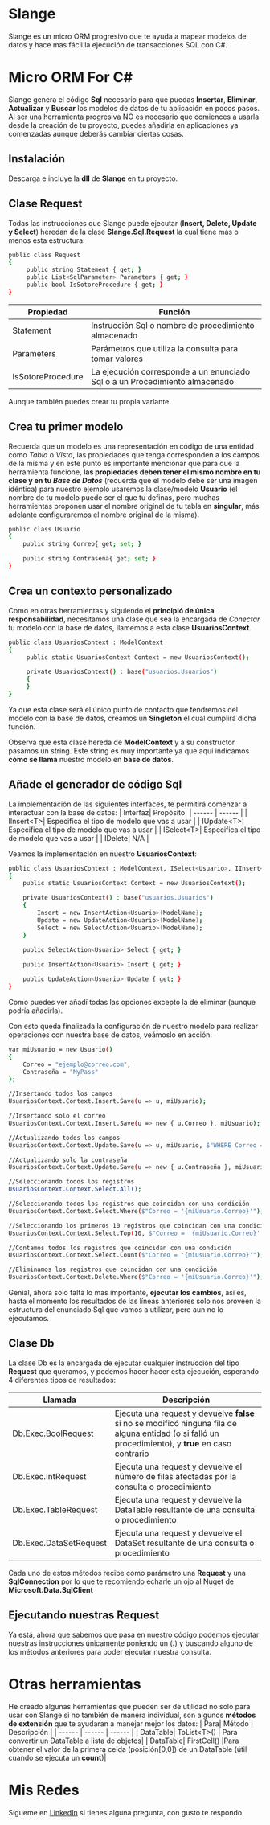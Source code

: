 # Slange

Slange es un micro ORM progresivo que te ayuda a mapear modelos de datos y hace mas fácil la ejecución de transacciones SQL con C#.


# Micro ORM For C#

Slange genera el código **Sql** necesario para que puedas **Insertar**, **Eliminar**, **Actualizar** y **Buscar** los modelos de datos de tu aplicación en pocos pasos.
Al ser una herramienta progresiva NO es necesario que comiences a usarla desde la creación de tu proyecto, puedes añadirla en aplicaciones ya comenzadas aunque deberás cambiar ciertas cosas.

## Instalación

Descarga e incluye la **dll** de **Slange** en tu proyecto.


## Clase Request
Todas las instrucciones que Slange puede ejecutar (**Insert, Delete, Update y Select**) heredan de la clase **Slange.Sql.Request** la cual tiene más o menos esta estructura:
```sh
public class Request
{
     public string Statement { get; }
     public List<SqlParameter> Parameters { get; }
     public bool IsSotoreProcedure { get; }
}
```
| Propiedad| Función|
| ------ | ------ |
| Statement | Instrucción Sql o nombre de procedimiento almacenado |
| Parameters | Parámetros que utiliza la consulta para tomar valores |
| IsSotoreProcedure| La ejecución corresponde a un enunciado Sql o a un Procedimiento almacenado |

Aunque también puedes crear tu propia variante.

## Crea tu primer modelo

Recuerda que un modelo es una representación en código de una entidad como *Tabla* o *Vista*, las propiedades que tenga corresponden a los campos de la misma y en este punto es importante mencionar que para que la herramienta funcione, **las propiedades deben tener el mismo nombre en tu clase y en tu *Base de Datos*** (recuerda que el modelo debe ser una imagen idéntica) para nuestro ejemplo usaremos la clase/modelo **Usuario** (el nombre de tu modelo puede ser el que tu definas, pero muchas herramientas proponen usar el nombre original de tu tabla en **singular**, más adelante configuraremos el nombre original de la misma).
```sh
public class Usuario
{
    public string Correo{ get; set; }

    public string Contraseña{ get; set; }
}
```

## Crea un contexto personalizado

Como en otras herramientas y siguiendo el **principió de única responsabilidad**, necesitamos una clase que sea la encargada de *Conectar* tu modelo con la base de datos, llamemos a esta clase **UsuariosContext**.
```sh
public class UsuariosContext : ModelContext
{
	 public static UsuariosContext Context = new UsuariosContext();

     private UsuariosContext() : base("usuarios.Usuarios")
     {
     }
}
```
Ya que esta clase será el único punto de contacto que tendremos del modelo con la base de datos, creamos un **Singleton** el cual cumplirá dicha función.

Observa que esta clase hereda de **ModelContext** y a su constructor pasamos un string. Este string es muy importante ya que aquí indicamos **cómo se llama** nuestro modelo en **base de datos**.

## Añade el generador de código Sql
La implementación de las siguientes interfaces, te permitirá comenzar a interactuar con la base de datos:
| Interfaz| Propósito|
| ------ | ------ |
| IInsert\<T>| Especifica el tipo de modelo que vas a usar  |
| IUpdate\<T>| Especifica el tipo de modelo que vas a usar  |
| ISelect\<T>| Especifica el tipo de modelo que vas a usar  |
| IDelete| N/A  |

Veamos la implementación en nuestro **UsuariosContext**:
```sh
public class UsuariosContext : ModelContext, ISelect<Usuario>, IInsert<Usuario>, IUpdate<Usuario>
{
    public static UsuariosContext Context = new UsuariosContext();

    private UsuariosContext() : base("usuarios.Usuarios")
    {
        Insert = new InsertAction<Usuario>(ModelName);
        Update = new UpdateAction<Usuario>(ModelName);
        Select = new SelectAction<Usuario>(ModelName);
	}
	
    public SelectAction<Usuario> Select { get; }

    public InsertAction<Usuario> Insert { get; }

    public UpdateAction<Usuario> Update { get; }
}
```

Como puedes ver añadí todas las opciones excepto la de eliminar (aunque podría añadirla).

Con esto queda finalizada la configuración de nuestro modelo para realizar operaciones con nuestra base de datos, veámoslo en acción:

```sh
var miUsuario = new Usuario()
{
    Correo = "ejemplo@correo.com",
    Contraseña = "MyPass"
};

//Insertando todos los campos
UsuariosContext.Context.Insert.Save(u => u, miUsuario);

//Insertando solo el correo
UsuariosContext.Context.Insert.Save(u => new { u.Correo }, miUsuario);

//Actualizando todos los campos
UsuariosContext.Context.Update.Save(u => u, miUsuario, $"WHERE Correo = '{miUsuario.Correo}'");

//Actualizando solo la contraseña
UsuariosContext.Context.Update.Save(u => new { u.Contraseña }, miUsuario, $"WHERE Correo = '{miUsuario.Correo}'");

//Seleccionando todos los registros
UsuariosContext.Context.Select.All();

//Seleccionando todos los registros que coincidan con una condición
UsuariosContext.Context.Select.Where($"Correo = '{miUsuario.Correo}'");

//Seleccionando los primeros 10 registros que coincidan con una condición (observe que podemos incluir un "order by" en todos los tipos de Select)
UsuariosContext.Context.Select.Top(10, $"Correo = '{miUsuario.Correo}' order by Correo desc");

//Contamos todos los registros que coincidan con una condición
UsuariosContext.Context.Select.Count($"Correo = '{miUsuario.Correo}'");

//Eliminamos los registros que coincidan con una condición
UsuariosContext.Context.Delete.Where($"Correo = '{miUsuario.Correo}'");
```

Genial, ahora solo falta lo mas importante, **ejecutar los cambios**, así es, hasta el momento los resultados de las líneas anteriores solo nos proveen la estructura del enunciado Sql que vamos a utilizar, pero aun no lo ejecutamos. 

## Clase Db

La clase Db es la encargada de ejecutar cualquier instrucción del tipo **Request** que queramos, y podemos hacer hacer esta ejecución, esperando 4 diferentes tipos de resultados:

| Llamada| Descripción|
| ------ | ------ |
| Db.Exec.BoolRequest| Ejecuta una request y devuelve **false** si no se modificó ninguna fila de alguna entidad (o si falló un procedimiento), y **true** en caso contrario |
| Db.Exec.IntRequest| Ejecuta una request y devuelve el número de filas afectadas por la consulta o procedimiento |
| Db.Exec.TableRequest| Ejecuta una request y devuelve la DataTable resultante de una consulta o procedimiento |
| Db.Exec.DataSetRequest| Ejecuta una request y devuelve el DataSet resultante de una consulta o procedimiento|

Cada uno de estos métodos recibe como parámetro una **Request** y una **SqlConnection** por lo que te recomiendo echarle un ojo al Nuget de **Microsoft.Data.SqlClient**

## Ejecutando nuestras Request

Ya está, ahora que sabemos que pasa en nuestro código podemos ejecutar nuestras instrucciones únicamente poniendo un (**.**) y buscando alguno de los métodos anteriores para poder ejecutar nuestra consulta.


# Otras herramientas 

He creado algunas herramientas que pueden ser de utilidad no solo para usar con Slange si no también de manera individual, son algunos **métodos de extensión** que te ayudaran a manejar mejor los datos:
| Para| Método | Descripción |
| ------ | ------ | ------ |
| DataTable| ToList\<T>() | Para convertir un DataTable a lista de objetos|
| DataTable| FirstCell() |Para obtener el valor de la primera celda (posición[0,0]) de un DataTable (útil cuando se ejecuta un **count**)|

# Mis Redes
Sígueme en [LinkedIn](https://www.linkedin.com/in/melorojasluis/) si tienes alguna pregunta, con gusto te respondo

 